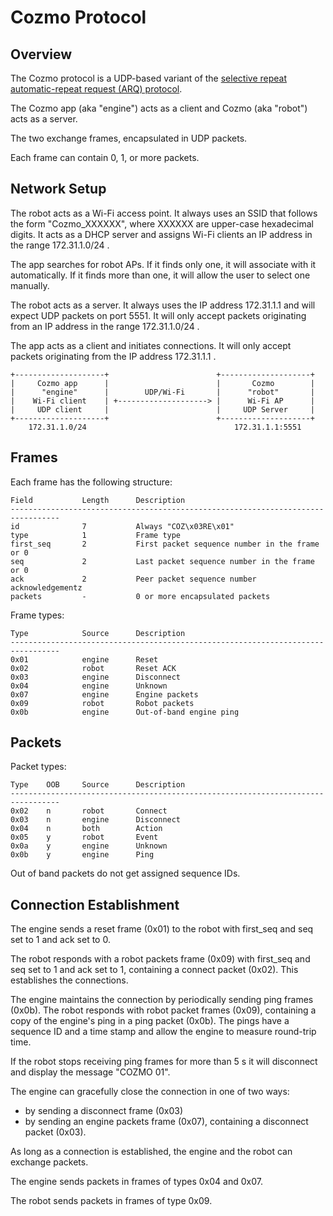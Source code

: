 Cozmo Protocol
==============


Overview
--------

The Cozmo protocol is a UDP-based variant of the
[selective repeat automatic-repeat request (ARQ) protocol](https://en.wikipedia.org/wiki/Selective_Repeat_ARQ).

The Cozmo app (aka "engine") acts as a client and Cozmo (aka "robot") acts as a server.

The two exchange frames, encapsulated in UDP packets.

Each frame can contain 0, 1, or more packets.


Network Setup
-------------

The robot acts as a Wi-Fi access point. It always uses an SSID that follows the form "Cozmo_XXXXXX", where XXXXXX are
upper-case hexadecimal digits. It acts as a DHCP server and assigns Wi-Fi clients an IP address in the range
172.31.1.0/24 .

The app searches for robot APs. If it finds only one, it will associate with it automatically. If it finds more than
one, it will allow the user to select one manually.

The robot acts as a server. It always uses the IP address 172.31.1.1 and will expect UDP packets on port 5551.
It will only accept packets originating from an IP address in the range 172.31.1.0/24 .

The app acts as a client and initiates connections. It will only accept packets originating from the IP address
172.31.1.1 .

```
+--------------------+                        +--------------------+
|     Cozmo app      |                        |       Cozmo        |
|      "engine"      |        UDP/Wi-Fi       |      "robot"       |
|    Wi-Fi client    | +--------------------> |      Wi-Fi AP      |
|     UDP client     |                        |     UDP Server     |
+--------------------+                        +--------------------+
    172.31.1.0/24                                 172.31.1.1:5551
```


Frames
------

Each frame has the following structure:

```
Field           Length      Description
---------------------------------------------------------------------------------
id              7           Always "COZ\x03RE\x01"
type            1           Frame type
first_seq       2           First packet sequence number in the frame or 0
seq             2           Last packet sequence number in the frame or 0
ack             2           Peer packet sequence number acknowledgementz
packets         -           0 or more encapsulated packets
```

Frame types:

```
Type            Source      Description
---------------------------------------------------------------------------------
0x01            engine      Reset
0x02            robot       Reset ACK
0x03            engine      Disconnect
0x04            engine      Unknown
0x07            engine      Engine packets
0x09            robot       Robot packets
0x0b            engine      Out-of-band engine ping
```


Packets
-------

Packet types:

```
Type    OOB     Source      Description
---------------------------------------------------------------------------------
0x02    n       robot       Connect
0x03    n       engine      Disconnect
0x04    n       both        Action
0x05    y       robot       Event
0x0a    y       engine      Unknown
0x0b    y       engine      Ping
```

Out of band packets do not get assigned sequence IDs.


Connection Establishment
------------------------

The engine sends a reset frame (0x01) to the robot with first_seq and seq set to 1 and ack set to 0.

The robot responds with a robot packets frame (0x09) with first_seq and seq set to 1 and ack set to 1, containing a
connect packet (0x02). This establishes the connections.

The engine maintains the connection by periodically sending ping frames (0x0b). The robot responds with robot packet
frames (0x09), containing a copy of the engine's ping in a ping packet (0x0b). The pings have a sequence ID and a time
stamp and allow the engine to measure round-trip time.

If the robot stops receiving ping frames for more than 5 s it will disconnect and display the message "COZMO 01".

The engine can gracefully close the connection in one of two ways:
- by sending a disconnect frame (0x03)
- by sending an engine packets frame (0x07), containing a disconnect packet (0x03).

As long as a connection is established, the engine and the robot can exchange packets.

The engine sends packets in frames of types 0x04 and 0x07.

The robot sends packets in frames of type 0x09.
